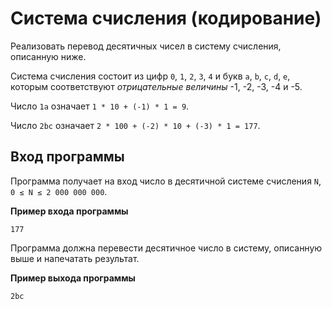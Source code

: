﻿# Система счисления (кодирование)

Реализовать перевод десятичных чисел в систему счисления, описанную ниже.

Система счисления состоит из цифр `0`, `1`, `2`, `3`, `4` и букв `a`, `b`, `c`, `d`, `e`, которым соответствуют *отрицательные величины* -1, -2, -3, -4 и -5.

Число `1a` означает `1 * 10 + (-1) * 1 = 9`.

Число `2bc` означает `2 * 100 + (-2) * 10 + (-3) * 1 = 177`.

## Вход программы

Программа получает на вход число в десятичной системе счисления `N`, `0 ≤ N ≤ 2 000 000 000`.

**Пример входа программы**

```text
177
```

Программа должна перевести десятичное число в систему, описанную выше и напечатать результат.

**Пример выхода программы**

```text
2bc
```
